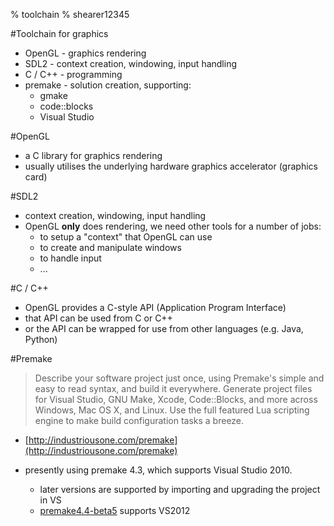 % toolchain
% shearer12345

#Toolchain for graphics

- OpenGL - graphics rendering
- SDL2 - context creation, windowing, input handling
- C / C++ - programming
- premake - solution creation, supporting:
  - gmake
  - code::blocks
  - Visual Studio

#OpenGL

- a C library for graphics rendering
- usually utilises the underlying hardware graphics accelerator (graphics card)

#SDL2

- context creation, windowing, input handling
- OpenGL **only** does rendering, we need other tools for a number of jobs:
  - to setup a "context" that OpenGL can use
  - to create and manipulate windows
  - to handle input
  - ...

#C / C++

- OpenGL provides a C-style API (Application Program Interface)
- that API can be used from C or C++
- or the API can be wrapped for use from other languages (e.g. Java, Python)

#Premake


>Describe your software project just once, using Premake's simple and easy to read syntax, and build it everywhere. Generate project files for Visual Studio, GNU Make, Xcode, Code::Blocks, and more across Windows, Mac OS X, and Linux. Use the full featured Lua scripting engine to make build configuration tasks a breeze.
  - [http://industriousone.com/premake](http://industriousone.com/premake)

- presently using premake 4.3, which supports Visual Studio 2010.
  - later versions are supported by importing and upgrading the project in VS
  - [premake4.4-beta5](http://industriousone.com/topic/premake-44-beta5-now-available) supports VS2012

